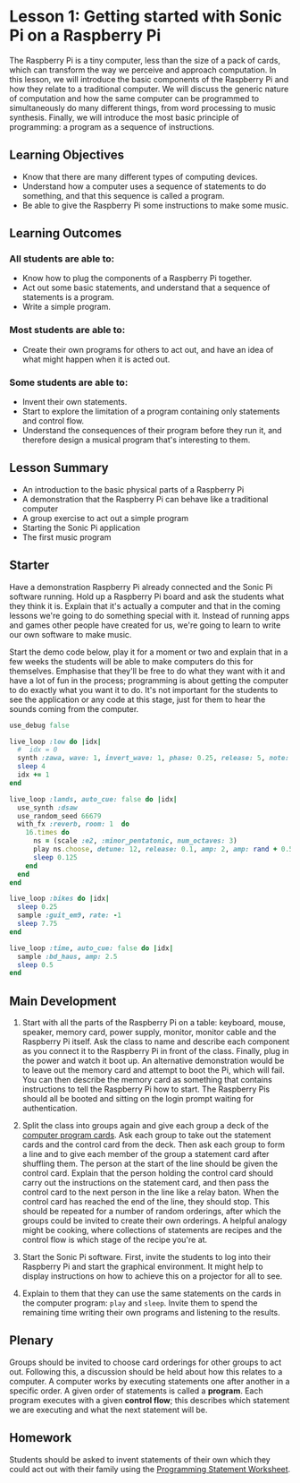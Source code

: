 # Lesson 1: Getting started with Sonic Pi on a Raspberry Pi

The Raspberry Pi is a tiny computer, less than the size of a pack of cards, which can transform the way we perceive and approach computation. In this lesson, we will introduce the basic components of the Raspberry Pi and how they relate to a traditional computer. We will discuss the generic nature of computation and how the same computer can be programmed to simultaneously do many different things, from word processing to music synthesis. Finally, we will introduce the most basic principle of programming: a program as a sequence of instructions.

## Learning Objectives

- Know that there are many different types of computing devices.
- Understand how a computer uses a sequence of statements to do something, and that this sequence is called a program.
- Be able to give the Raspberry Pi some instructions to make some music.

## Learning Outcomes

### All students are able to:

- Know how to plug the components of a Raspberry Pi together.
- Act out some basic statements, and understand that a sequence of statements is a program.
- Write a simple program.

### Most students are able to:

- Create their own programs for others to act out, and have an idea of what might happen when it is acted out.

### Some students are able to:

- Invent their own statements.
- Start to explore the limitation of a program containing only statements and control flow.
- Understand the consequences of their program before they run it, and therefore design a musical program that's interesting to them.

## Lesson Summary

- An introduction to the basic physical parts of a Raspberry Pi
- A demonstration that the Raspberry Pi can behave like a traditional computer
- A group exercise to act out a simple program
- Starting the Sonic Pi application
- The first music program

## Starter

Have a demonstration Raspberry Pi already connected and the Sonic Pi software running. Hold up a Raspberry Pi board and ask the students what they think it is. Explain that it's actually a computer and that in the coming lessons we're going to do something special with it. Instead of running apps and games other people have created for us, we're going to learn to write our own software to make music.

Start the demo code below, play it for a moment or two and explain that in a few weeks the students will be able to make computers do this for themselves. Emphasise that they'll be free to do what they want with it and have a lot of fun in the process; programming is about getting the computer to do exactly what you want it to do. It's not important for the students to see the application or any code at this stage, just for them to hear the sounds coming from the computer.

```ruby
use_debug false

live_loop :low do |idx|
  #  idx = 0
  synth :zawa, wave: 1, invert_wave: 1, phase: 0.25, release: 5, note: :e1, cutoff: (range 60, 120, 10)[idx]
  sleep 4
  idx += 1
end

live_loop :lands, auto_cue: false do |idx|
  use_synth :dsaw
  use_random_seed 66679
  with_fx :reverb, room: 1  do
    16.times do
      ns = (scale :e2, :minor_pentatonic, num_octaves: 3)
      play ns.choose, detune: 12, release: 0.1, amp: 2, amp: rand + 0.5, cutoff: rrand(70, 120)
      sleep 0.125
    end
  end
end

live_loop :bikes do |idx|
  sleep 0.25
  sample :guit_em9, rate: -1
  sleep 7.75
end

live_loop :time, auto_cue: false do |idx|
  sample :bd_haus, amp: 2.5
  sleep 0.5
end

```

## Main Development

1. Start with all the parts of the Raspberry Pi on a table: keyboard, mouse, speaker, memory card, power supply, monitor, monitor cable and the Raspberry Pi itself. Ask the class to name and describe each component as you connect it to the Raspberry Pi in front of the class. Finally, plug in the power and watch it boot up. An alternative demonstration would be to leave out the memory card and attempt to boot the Pi, which will fail. You can then describe the memory card as something that contains instructions to tell the Raspberry Pi how to start. The Raspberry Pis should all be booted and sitting on the login prompt waiting for authentication.

1. Split the class into groups again and give each group a deck of the [computer program cards](files/Lesson-1-computer-program-cards.pdf). Ask each group to take out the statement cards and the control card from the deck. Then ask each group to form a line and to give each member of the group a statement card after shuffling them. The person at the start of the line should be given the control card. Explain that the person holding the control card should carry out the instructions on the statement card, and then pass the control card to the next person in the line like a relay baton. When the control card has reached the end of the line, they should stop. This should be repeated for a number of random orderings, after which the groups could be invited to create their own orderings. A helpful analogy might be cooking, where collections of statements are recipes and the control flow is which stage of the recipe you're at.

1. Start the Sonic Pi software. First, invite the students to log into their Raspberry Pi and start the graphical environment. It might help to display instructions on how to achieve this on a projector for all to see.

1. Explain to them that they can use the same statements on the cards in the computer program: `play` and `sleep`. Invite them to spend the remaining time writing their own programs and listening to the results.

## Plenary

Groups should be invited to choose card orderings for other groups to act out. Following this, a discussion should be held about how this relates to a computer. A computer works by executing statements one after another in a specific order. A given order of statements is called a **program**. Each program executes with a given **control flow**; this describes which statement we are executing and what the next statement will be.

## Homework

Students should be asked to invent statements of their own which they could act out with their family using the [Programming Statement Worksheet](files/Lesson-1-Statement-Worksheet.pdf).
